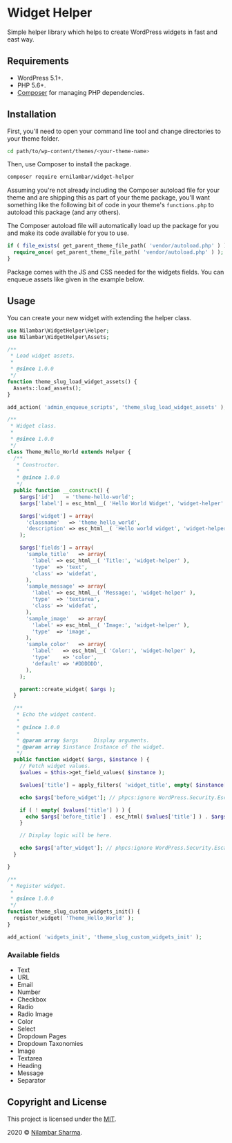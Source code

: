 # Widget Helper

Simple helper library which helps to create WordPress widgets in fast and east way.

## Requirements

* WordPress 5.1+.
* PHP 5.6+.
* [Composer](https://getcomposer.org/) for managing PHP dependencies.

## Installation

First, you'll need to open your command line tool and change directories to your theme folder.

```bash
cd path/to/wp-content/themes/<your-theme-name>
```

Then, use Composer to install the package.

```bash
composer require ernilambar/widget-helper
```

Assuming you're not already including the Composer autoload file for your theme and are shipping this as part of your theme package, you'll want something like the following bit of code in your theme's `functions.php` to autoload this package (and any others).

The Composer autoload file will automatically load up the package for you and make its code available for you to use.

```php
if ( file_exists( get_parent_theme_file_path( 'vendor/autoload.php' ) ) ) {
  require_once( get_parent_theme_file_path( 'vendor/autoload.php' ) );
}
```

Package comes with the JS and CSS needed for the widgets fields. You can enqueue assets like given in the example below.

## Usage

You can create your new widget with extending the helper class.

```php
use Nilambar\WidgetHelper\Helper;
use Nilambar\WidgetHelper\Assets;

/**
 * Load widget assets.
 *
 * @since 1.0.0
 */
function theme_slug_load_widget_assets() {
  Assets::load_assets();
}

add_action( 'admin_enqueue_scripts', 'theme_slug_load_widget_assets' );

/**
 * Widget class.
 *
 * @since 1.0.0
 */
class Theme_Hello_World extends Helper {
  /**
   * Constructor.
   *
   * @since 1.0.0
   */
  public function __construct() {
    $args['id']    = 'theme-hello-world';
    $args['label'] = esc_html__( 'Hello World Widget', 'widget-helper' );

    $args['widget'] = array(
      'classname'   => 'theme_hello_world',
      'description' => esc_html__( 'Hello world widget', 'widget-helper' ),
    );

    $args['fields'] = array(
      'sample_title'   => array(
        'label' => esc_html__( 'Title:', 'widget-helper' ),
        'type'  => 'text',
        'class' => 'widefat',
      ),
      'sample_message' => array(
        'label' => esc_html__( 'Message:', 'widget-helper' ),
        'type'  => 'textarea',
        'class' => 'widefat',
      ),
      'sample_image'   => array(
        'label' => esc_html__( 'Image:', 'widget-helper' ),
        'type'  => 'image',
      ),
      'sample_color'   => array(
        'label'   => esc_html__( 'Color:', 'widget-helper' ),
        'type'    => 'color',
        'default' => '#DDDDDD',
      ),
    );

    parent::create_widget( $args );
  }

  /**
   * Echo the widget content.
   *
   * @since 1.0.0
   *
   * @param array $args     Display arguments.
   * @param array $instance Instance of the widget.
   */
  public function widget( $args, $instance ) {
    // Fetch widget values.
    $values = $this->get_field_values( $instance );

    $values['title'] = apply_filters( 'widget_title', empty( $instance['title'] ) ? '' : $instance['title'], $instance, $this->id_base );

    echo $args['before_widget']; // phpcs:ignore WordPress.Security.EscapeOutput.OutputNotEscaped

    if ( ! empty( $values['title'] ) ) {
      echo $args['before_title'] . esc_html( $values['title'] ) . $args['after_title']; // phpcs:ignore WordPress.Security.EscapeOutput.OutputNotEscaped
    }

    // Display logic will be here.

    echo $args['after_widget']; // phpcs:ignore WordPress.Security.EscapeOutput.OutputNotEscaped
  }

}

/**
 * Register widget.
 *
 * @since 1.0.0
 */
function theme_slug_custom_widgets_init() {
  register_widget( 'Theme_Hello_World' );
}

add_action( 'widgets_init', 'theme_slug_custom_widgets_init' );
```

### Available fields

* Text
* URL
* Email
* Number
* Checkbox
* Radio
* Radio Image
* Color
* Select
* Dropdown Pages
* Dropdown Taxonomies
* Image
* Textarea
* Heading
* Message
* Separator

## Copyright and License

This project is licensed under the [MIT](http://opensource.org/licenses/MIT).

2020 &copy; [Nilambar Sharma](https://www.nilambar.net).
